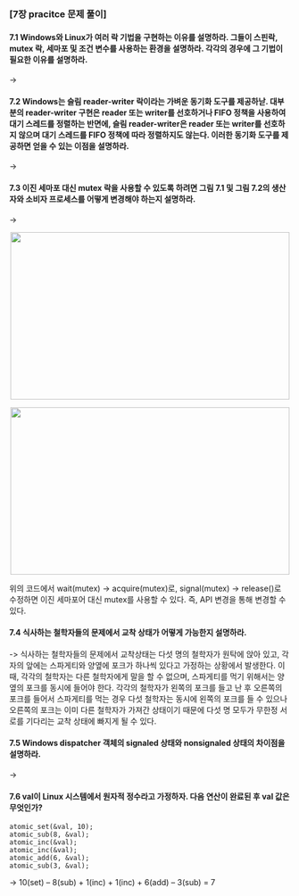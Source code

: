 ### [7장 pracitce 문제 풀이]

#### 7.1 Windows와 Linux가 여러 락 기법을 구현하는 이유를 설명하라. 그들이 스핀락, mutex 락, 세마포 및 조건 변수를 사용하는 환경을 설명하라. 각각의 경우에 그 기법이 필요한 이유를 설명하라.
->

#### 7.2 Windows는 슬림 reader-writer 락이라는 가벼운 동기화 도구를 제공하낟. 대부분의 reader-writer 구현은 reader 또는 writer를 선호하거나 FIFO 정책을 사용하여 대기 스레드를 정렬하는 반면에, 슬림 reader-writer은 reader 또는 writer를 선호하지 않으며 대기 스레드를 FIFO 정책에 따라 정렬하지도 않는다. 이러한 동기화 도구를 제공하면 얻을 수 있는 이점을 설명하라.
->

#### 7.3 이진 세마포 대신 mutex 락을 사용할 수 있도록 하려면 그림 7.1 및 그림 7.2의 생산자와 소비자 프로세스를 어떻게 변경해야 하는지 설명하라.
->
<p align="center"><img src="https://user-images.githubusercontent.com/45066381/192123727-300f88f2-2f11-40c9-94ca-8214c22b17bd.png" width="500" height="300"/></p>
<p align="center"><img src="https://user-images.githubusercontent.com/45066381/192123730-a1555e88-bc36-4322-bdde-f26c8a5199ca.png" width="500" height="300"/></p>

위의 코드에서 wait(mutex) -> acquire(mutex)로, signal(mutex) -> release()로 수정하면 이진 세마포어 대신 mutex를 사용할 수 있다. 즉, API 변경을 통해 변경할 수 있다.

#### 7.4 식사하는 철학자들의 문제에서 교착 상태가 어떻게 가능한지 설명하라.
->
 식사하는 철학자들의 문제에서 교착상태는 다섯 명의 철학자가 원탁에 앉아 있고, 각자의 앞에는 스파게티와 양옆에 포크가 하나씩 있다고 가정하는 상황에서 발생한다. 이때, 각각의 철학자는 다른 철학자에게 말을 할 수 없으며, 스파게티를 먹기 위해서는 양옆의 포크를 동시에 들어야 한다. 
 각각의 철학자가 왼쪽의 포크를 들고 난 후 오른쪽의 포크를 들어서 스파게티를 먹는 경우 다섯 철학자는 동시에 왼쪽의 포크를 들 수 있으나 오른쪽의 포크는 이미 다른 철학자가 가져간 상태이기 때문에 다섯 명 모두가 무한정 서로를 기다리는 교착 상태에 빠지게 될 수 있다.

#### 7.5 Windows dispatcher 객체의 signaled 상태와 nonsignaled 상태의 차이점을 설명하라.
->

#### 7.6 val이 Linux 시스템에서 원자적 정수라고 가정하자. 다음 연산이 완료된 후 val 값은 무엇인가?
```
atomic_set(&val, 10);  
atomic_sub(8, &val);  
atomic_inc(&val);  
atomic_inc(&val);  
atomic_add(6, &val);  
atomic_sub(3, &val);  
```
->
10(set) – 8(sub) + 1(inc) + 1(inc) + 6(add) – 3(sub) = 7
